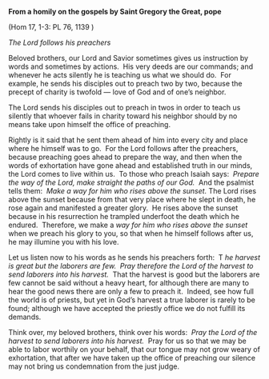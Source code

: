

**From a homily on the gospels by Saint Gregory the Great, pope**

(Hom 17, 1-3: PL 76, 1139 )

_The Lord follows his preachers_

Beloved brothers, our Lord and Savior sometimes gives us instruction by words and sometimes by actions.  His very deeds are our commands; and whenever he acts silently he is teaching us what we should do.  For example, he sends his disciples out to preach two by two, because the precept of charity is twofold — love of God and of one’s neighbor.

The Lord sends his disciples out to preach in twos in order to teach us silently that whoever fails in charity toward his neighbor should by no means take upon himself the office of preaching.

Rightly is it said that he sent them ahead of him into every city and place where he himself was to go.  For the Lord follows after the preachers, because preaching goes ahead to prepare the way, and then when the words of exhortation have gone ahead and established truth in our minds, the Lord comes to live within us.  To those who preach Isaiah says:  _Prepare the way of the Lord, make straight the paths of our God._  And the psalmist tells them:  _Make a way for him who rises above the sunset._ The Lord rises above the sunset because from that very place where he slept in death, he rose again and manifested a greater glory.  He rises above the sunset because in his resurrection he trampled underfoot the death which he endured.  Therefore, we make a _way for him who rises above the sunset_ when we preach his glory to you, so that when he himself follows after us, he may illumine you with his love.

Let us listen now to his words as he sends his preachers forth:  T _he harvest is great but the laborers are few.  Pray therefore the Lord of the harvest to send laborers into his harvest._  That the harvest is good but the laborers are few cannot be said without a heavy heart, for although there are many to hear the good news there are only a few to preach it.  Indeed, see how full the world is of priests, but yet in God’s harvest a true laborer is rarely to be found; although we have accepted the priestly office we do not fulfill its demands.

Think over, my beloved brothers, think over his words:  _Pray the Lord of the harvest to send laborers into his harvest._  Pray for us so that we may be able to labor worthily on your behalf, that our tongue may not grow weary of exhortation, that after we have taken up the office of preaching our silence may not bring us condemnation from the just judge.

